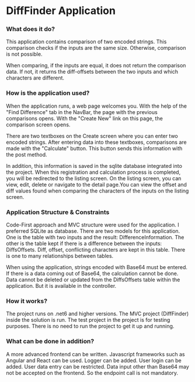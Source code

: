 <h1>DiffFinder Application</h1>

<h3>What does it do?</h3>
<p>This application contains comparison of two encoded strings. This comparison checks if the inputs are the same size. Otherwise, comparison is not possible.</p>
<p>When comparing, if the inputs are equal, it does not return the comparison data. If not, it returns the diff-offsets between the two inputs and which characters are different. </p>

<h3>How is the application used?</h3>
<p>When the application runs, a web page welcomes you. With the help of the "Find Difference" tab in the NavBar, the page with the previous comparisons opens. With the "Create New" link on this page, the comparison screen opens.</p>
<p>There are two textboxes on the Create screen where you can enter two encoded strings. After entering data into these textboxes, comparisons are made with the "Calculate" button. This button sends this information with the post method.</p>
<p>In addition, this information is saved in the sqlite database integrated into the project. When this registration and calculation process is completed, you will be redirected to the listing screen. On the listing screen, you can view, edit, delete or navigate to the detail page.You can view the offset and diff values found when comparing the characters of the inputs on the listing screen.</p>

<h3>Application Structure & Constraints</h3>
<p>Code-First approach and MVC structure were used for the application. I preferred SQLite as database. There are two models for this application. One is the table with two inputs and the result: DifferenceInformation. The other is the table kept if there is a difference between the inputs: DiffsOffsets. Diff, offset, conflicting characters are kept in this table. There is one to many relationships between tables.</p>
<p>When using the application, strings encoded with Base64 must be entered. If there is a data coming out of Base64, the calculation cannot be done. Data cannot be deleted or updated from the DiffsOffsets table within the application. But it is available in the controller.</p>

<h3>How it works?</h3>
<p>The project runs on .net6 and higher versions. The MVC project (DiffFinder) inside the solution is run. The test project in the project is for testing purposes. There is no need to run the project to get it up and running.</p>

<h3>What can be done in addition?</h3>
<p>A more advanced frontend can be written. Javascript frameworks such as Angular and React can be used. Logger can be added. User login can be added. User data entry can be restricted. Data input other than Base64 may not be accepted on the frontend. So the endpoint call is not mandatory.</p>
